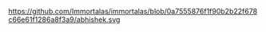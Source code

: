 https://github.com/Immortalas/immortalas/blob/0a7555876f1f90b2b22f678c66e61f1286a8f3a9/abhishek.svg
